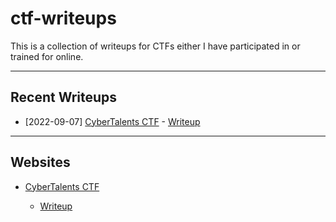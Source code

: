 # ctf-writeups

This is a collection of writeups for CTFs either I have participated in or trained for online.

---

## Recent Writeups

- [2022-09-07] [CyberTalents CTF](cybertalents.com/ctf-challenges) - [Writeup](cybertalents.com/ctf-challenges)

---

## Websites

- [CyberTalents CTF](cybertalents.com/ctf-challenges)

  - [Writeup](cybertalents.com/ctf-challenges)
